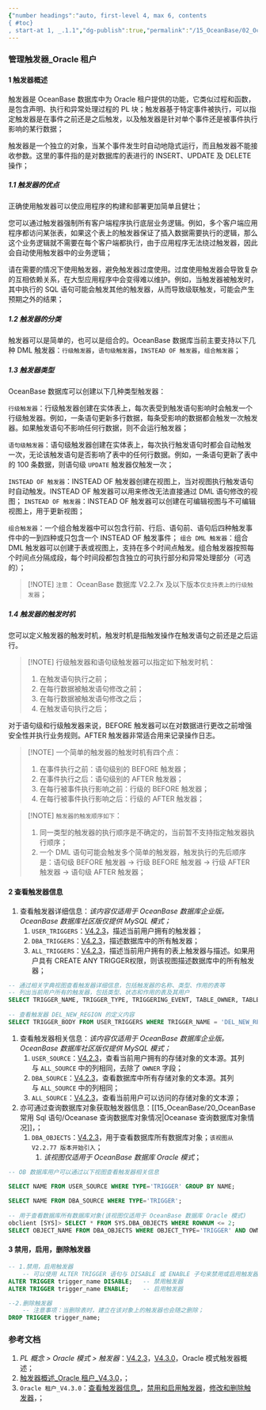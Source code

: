 ```yaml
---
{"number headings":"auto, first-level 4, max 6, contents
{ #toc}
, start-at 1, _.1.1","dg-publish":true,"permalink":"/15_OceanBase/02_OceanBase 基本操作/数据库对象管理_Oracle 租户/管理触发器_Oracle 租户/","dgPassFrontmatter":true}
---
```



### 管理触发器_Oracle 租户
#### 1 触发器概述  
触发器是 OceanBase 数据库中为 Oracle 租户提供的功能，它类似过程和函数，是包含声明、执行和异常处理过程的 PL 块；触发器基于特定事件被执行，可以指定触发器是在事件之前还是之后触发，以及触发器是针对单个事件还是被事件执行影响的某行数据；  

触发器是一个独立的对象，当某个事件发生时自动地隐式运行，而且触发器不能接收参数。这里的事件指的是对数据库的表进行的 INSERT、UPDATE 及 DELETE 操作；  

##### 1.1 触发器的优点
正确使用触发器可以使应用程序的构建和部署更加简单且健壮；

您可以通过触发器强制所有客户端程序执行底层业务逻辑。例如，多个客户端应用程序都访问某张表，如果这个表上的触发器保证了插入数据需要执行的逻辑，那么这个业务逻辑就不需要在每个客户端都执行，由于应用程序无法绕过触发器，因此会自动使用触发器中的业务逻辑；

请在需要的情况下使用触发器，避免触发器过度使用。过度使用触发器会导致复杂的互相依赖关系，在大型应用程序中会变得难以维护。例如，当触发器被触发时，其中执行的 SQL 语句可能会触发其他的触发器，从而导致级联触发，可能会产生预期之外的结果；

##### 1.2 触发器的分类  
触发器可以是简单的，也可以是组合的。OceanBase 数据库当前主要支持以下几种 DML 触发器：`行级触发器`，`语句级触发器`，`INSTEAD OF 触发器`，`组合触发器`；  

##### 1.3 触发器类型

OceanBase 数据库可以创建以下几种类型触发器：

`行级触发器`：行级触发器创建在实体表上，每次表受到触发语句影响时会触发一个行级触发器。例如，一条语句更新多行数据，每条受影响的数据都会触发一次触发器。如果触发语句不影响任何行数据，则不会运行触发器；

`语句级触发器`：语句级触发器创建在实体表上，每次执行触发语句时都会自动触发一次，无论该触发语句是否影响了表中的任何行数据。例如，一条语句更新了表中的 100 条数据，则语句级 `UPDATE` 触发器仅触发一次；

`INSTEAD OF 触发器`：INSTEAD OF 触发器创建在视图上，当对视图执行触发语句时自动触发。INSTEAD OF 触发器可以用来修改无法直接通过 DML 语句修改的视图；
`INSTEAD OF 触发器`：INSTEAD OF 触发器可以创建在可编辑视图与不可编辑视图上，用于更新视图；

`组合触发器`：一个组合触发器中可以包含行前、行后、语句前、语句后四种触发事件中的一到四种或只包含一个 INSTEAD OF 触发事件；
`组合 DML 触发器`：组合 DML 触发器可以创建于表或视图上，支持在多个时间点触发。组合触发器按照每个时间点分隔成段，每个时间段都包含独立的可执行部分和异常处理部分（可选的）；

> [!NOTE] `注意`：
> OceanBase 数据库 V2.2.7x 及以下版本`仅支持表上的行级触发器`；  


##### 1.4 触发器的触发时机  
您可以定义触发器的触发时机，触发时机是指触发操作在触发语句之前还是之后运行。

> [!NOTE] 行级触发器和语句级触发器可以指定如下触发时机：
> 1. 在触发语句执行之前；
> 2. 在每行数据被触发语句修改之前；
> 3. 在每行数据被触发语句修改之后；
> 4. 在触发语句执行之后；
    

对于语句级和行级触发器来说，BEFORE 触发器可以在对数据进行更改之前增强安全性并执行业务规则。AFTER 触发器非常适合用来记录操作日志。

> [!NOTE] 一个简单的触发器的触发时机有四个点：
> 1. 在事件执行之前：语句级别的 BEFORE 触发器；
> 2. 在事件执行之后：语句级别的 AFTER 触发器；
> 3. 在每行被事件执行影响之前：行级的 BEFORE 触发器；
> 4. 在每行被事件执行影响之后：行级的 AFTER 触发器；  


> [!NOTE] `触发器的触发顺序如下`：
> 1. 同一类型的触发器的执行顺序是不确定的，当前暂不支持指定触发器执行顺序；
> 2. 一个 DML 语句可能会触发多个简单的触发器，触发执行的先后顺序是：语句级 BEFORE 触发器 -> 行级 BEFORE 触发器 -> 行级 AFTER 触发器 -> 语句级 AFTER 触发器；


#### 2 查看触发器信息  
1. 查看触发器详细信息：*该内容仅适用于 OceanBase 数据库企业版。OceanBase 数据库社区版仅提供 MySQL 模式；*
	1. `USER_TRIGGERS`：[V4.2.3](https://www.oceanbase.com/docs/common-oceanbase-database-cn-1000000000750370)，描述当前用户拥有的触发器；
	2. `DBA_TRIGGERS`：[V4.2.3](https://www.oceanbase.com/docs/common-oceanbase-database-cn-1000000000750347)，描述数据库中的所有触发器；
	3. `ALL_TRIGGERS`：[V4.2.3](https://www.oceanbase.com/docs/common-oceanbase-database-cn-1000000000750237)，描述当前用户拥有的表上触发器与描述。如果用户具有 CREATE ANY TRIGGER权限，则该视图描述数据库中的所有触发器；

```sql
-- 通过相关字典视图查看触发器详细信息，包括触发器的名称、类型、作用的表等
-- 列出当前用户所有的触发器，包括类型、状态和作用的表及其用户  
SELECT TRIGGER_NAME, TRIGGER_TYPE, TRIGGERING_EVENT, TABLE_OWNER, TABLE_NAME, STATUS FROM USER_TRIGGERS;  
  
-- 查看触发器 DEL_NEW_REGION 的定义内容  
SELECT TRIGGER_BODY FROM USER_TRIGGERS WHERE TRIGGER_NAME = 'DEL_NEW_REGION'\G  
```

1. 查看触发器相关信息：*该内容仅适用于 OceanBase 数据库企业版。OceanBase 数据库社区版仅提供 MySQL 模式；*
	1. `USER_SOURCE`：[V4.2.3](https://www.oceanbase.com/docs/common-oceanbase-database-cn-1000000000750318)，查看当前用户拥有的存储对象的文本源。其列与 `ALL_SOURCE` 中的列相同，去除了 `OWNER` 字段；
	2. `DBA_SOURCE`：[V4.2.3](https://www.oceanbase.com/docs/common-oceanbase-database-cn-1000000000750404)，查看数据库中所有存储对象的文本源。其列与 `ALL_SOURCE` 中的列相同；
	3. `ALL_SOURCE`：[V4.2.3](https://www.oceanbase.com/docs/common-oceanbase-database-cn-1000000000750178)，查看当前用户可以访问的存储对象的文本源；
2. 亦可通过查询数据库对象获取触发器信息：[[15_OceanBase/20_OceanBase 常用 Sql 语句/Oceanase 查询数据库对象情况\|Oceanase 查询数据库对象情况]]，；
	1. `DBA_OBJECTS`：[V4.2.3](https://www.oceanbase.com/docs/common-oceanbase-database-cn-1000000000750204)，用于查看数据库所有数据库对象；`该视图从 V2.2.77 版本开始引入`； 
		1. *该视图仅适用于 OceanBase 数据库 Oracle 模式*；

```sql
-- OB 数据库用户可以通过以下视图查看触发器相关信息

SELECT NAME FROM USER_SOURCE WHERE TYPE='TRIGGER' GROUP BY NAME;  
  
SELECT NAME FROM DBA_SOURCE WHERE TYPE='TRIGGER';  
  
-- 用于查看数据库所有数据库对象(该视图仅适用于 OceanBase 数据库 Oracle 模式)
obclient [SYS]> SELECT * FROM SYS.DBA_OBJECTS WHERE ROWNUM <= 2;
SELECT OBJECT_NAME FROM DBA_OBJECTS WHERE OBJECT_TYPE='TRIGGER' AND OWNER='username';
```


#### 3 禁用，启用，删除触发器  
```sql
-- 1.禁用，启用触发器  
	-- 可以使用 ALTER TRIGGER 语句与 DISABLE 或 ENABLE 子句来禁用或启用触发器；  
ALTER TRIGGER trigger_name DISABLE;   -- 禁用触发器
ALTER TRIGGER trigger_name ENABLE;    -- 启用触发器

--2.删除触发器
	-- 注意事项：当删除表时，建立在该对象上的触发器也会随之删除；
DROP TRIGGER trigger_name; 
```

### 参考文档
1. *PL 概念 > Oracle 模式 > 触发器*：[V4.2.3](https://www.oceanbase.com/docs/common-oceanbase-database-cn-1000000000752694)，[V4.3.0](https://www.oceanbase.com/docs/common-oceanbase-database-cn-1000000000643253)，Oracle 模式触发器概述；
2. [触发器概述_Oracle 租户_V4.3.0](https://www.oceanbase.com/docs/common-oceanbase-database-cn-1000000000641875)，；
3. `Oracle 租户_V4.3.0`：[查看触发器信息_](https://www.oceanbase.com/docs/common-oceanbase-database-cn-1000000000641870)，[禁用和启用触发器](https://www.oceanbase.com/docs/common-oceanbase-database-cn-1000000000641876)，[修改和删除触发器](https://www.oceanbase.com/docs/common-oceanbase-database-cn-1000000000641874)，；
